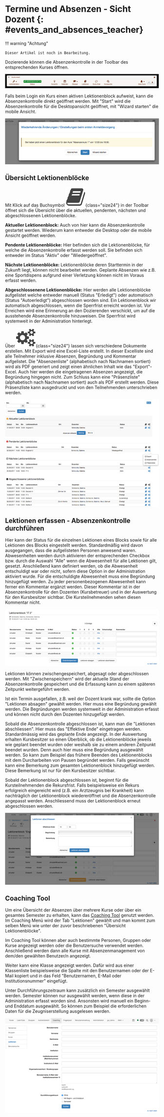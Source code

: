 # Termine und Absenzen - Sicht Dozent {: #events_and_absences_teacher}


!!! warning "Achtung"

    Dieser Artikel ist noch in Bearbeitung.




Dozierende können die Absenzenkontrolle in der Toolbar des entsprechenden Kurses öffnen.

![Toolbar](assets/toolbar_13.png)

Falls beim Login ein Kurs einen aktiven Lektionenblock aufweist, kann die Absenzenkontrolle direkt geöffnet werden. Mit "Start" wird die Absenzenkontrolle für die Desktopansicht geöffnet, mit "Wizard starten" die mobile Ansicht.

![](assets/absenzen_login.png)

## Übersicht Lektionenblöcke

Mit Klick auf das Buchsymbol
![Buchsymbol](assets/absenzen_434343_64.png){class="size24"} in der Toolbar öffnet sich die Übersicht über die aktuellen, pendenten, nächsten und abgeschlossenen Lektionenblöcke.

 **Aktueller Lektionenblock:** Auch von hier kann die Absenzenkontrolle gestartet werden. Wiederum kann entweder die Desktop oder die mobile Ansicht geöffnet werden.

 **Pendente Lektionenblöcke:** Hier befinden sich die Lektionenblöcke, für welche die Absenzenkontrolle erfasst werden soll. Sie befinden sich entweder im Status "Aktiv" oder "Wiedergeöffnet".

 **Nächste Lektionenblöcke:**  Lektionenblöcke deren Starttermin in der Zukunft liegt, können nicht bearbeitet werden. Geplante Absenzen wie z.B. eine Sportdispens aufgrund einer Verletzung können nicht im Voraus erfasst werden.

 **Abgeschlossenene Lektionenblöcke:** Hier werden alle Lektionenblöcke aufgelistet welche entweder manuell (Status "Erledigt") oder automatisch (Status "Autoerledigt") abgeschlossen worden sind. Ein Lektionenblock wir automatisch abgeschlossen, wenn die Sperrfrist erreicht worden ist. Vor Erreichen wird eine Erinnerung an den Dozierenden verschickt, um auf die ausstehende Absenzenkontrolle hinzuweisen. Die Sperrfrist wird systemweit in der Administration hinterlegt.

Über
![Multi-Zahnrad](assets/setting_434343_64.png){class="size24"} lassen sich verschiedene Dokumente erstellen. Mit Export wird eine Excel-Liste erstellt. In dieser Excelliste sind alle Teilnehmer inklusive Absenzen, Begründung und Kommentar aufgelistet. Die "Absenzenliste" (alphabetisch nach Nachnamen sortiert) wird als PDF generiert und zeigt einen ähnlichen Inhalt wie das "Export"-Excel. Auch hier werden die eingetragenen Absenzen angezeigt, die Begründung hingegen nicht. Zum Schluss kann eine "Präsenzliste" (alphabetisch nach Nachnamen sortiert) auch als PDF erstellt werden. Diese Präsenzliste kann ausgedruckt und von den Teilnehmenden unterschrieben werden.

![Lektionen Dozentenübersicht](assets/Lektionen_uebersicht_Dozent.png)

## Lektionen erfassen - Absenzenkontrolle durchführen

Hier kann der Status für die einzelnen Lektionen eines Blocks sowie für alle Lektionen des Blocks eingestellt werden. Standardmäßig wird davon ausgegangen, dass die aufgelisteten Personen anwesend waren. Abwesenheiten werden durch aktivieren der entsprechenden Checkbox bzw. durch die Auswahl "Alle" wenn die Abwesenheit für alle Lektionen gilt, gesetzt. Anschließend kann definiert werden, ob die Abwesenheit entschuldigt war oder nicht, sofern diese Option in der Administration aktiviert wurde. Für die entschuldigte Abwesenheit muss eine Begründung hinzugefügt werden. Zu jeder personenbezogenen Abwesenheit kann ferner ein Kommentar ergänzt werden. Dieser Kommentar ist in der Absenzenkontrolle für den Dozenten (Kursbetreuer) und in der Auswertung für den Kursbesitzer sichtbar. Die Kursteilnehmenden sehen diesen Kommentar nicht.

![Lektionen Kontrolle erfassen](assets/Lektionen_Kontrolle_erfassen.png)

Lektionen können zwischengespeichert, abgesagt oder abgeschlossen werden. Mit "Zwischenspeichern" wird der aktuelle Stand der Absenzenkontrolle gespeichert und die Erfassung kann zu einem späteren Zeitpunkt weitergeführt werden.

Ist ein Termin ausgefallen, z.B. weil der Dozent krank war, sollte die Option "Lektionen absagen" gewählt werden. Hier muss eine Begründung gewählt werden. Die Begründungen werden systemweit in der Administration erfasst und können nicht durch den Dozenten hinzugefügt werden.

Sobald die Absenzenkontrolle abgeschlossen ist, kann man die "Lektionen abschliessen". Hier muss das "Effektive Ende" eingetragen werden. Standardmässig wird das geplante Ende angezeigt. In der Auswertung erhalten Kursbesitzer so einen Überblick, ob die Lektionenblöcke jeweils wie geplant beendet wurden oder weshalb sie zu einem anderen Zeitpunkt beendet wurden. Denn auch hier muss eine Begründung ausgewählt werden. So kann zum Beispiel das frühere Beenden des Lektionenblocks mit dem Durcharbeiten von Pausen begründet werden. Falls gewünscht kann eine Bemerkung zum gesamten Lektionenblock hinzugefügt werden. Diese Bemerkung ist nur für den Kursbesitzer sichtbar.

Sobald der Lektionenblock abgeschlossen ist, beginnt für die Kursteilnehmenden die Rekursfrist. Falls beispielsweise ein Rekurs erfolgreich eingereicht wird (z.B. ein Arztzeugnis bei Krankheit) kann nachträglich der Lektionenblock wiedereröffnet und die Absenzenkontrolle angepasst werden. Anschliessend muss der Lektionenblock erneut abgeschlossen werden.

![Lektionen abschliessen](assets/Lektionen_abschliessen.png)

## Coaching Tool

Um eine Übersicht der Absenzen über mehrere Kurse oder über ein gesamtes Semester zu erhalten, kann das [Coaching Tool](../area_modules/Coaching.de.md) genutzt werden. Im Coaching Menü wird der Tab "Lektionen" gewählt und man kommt zum selben Menü wie unter der zuvor beschriebenen "Übersicht Lektionenblöcke".

Im Coaching Tool können aber auch bestimmte Personen, Gruppen oder Kurse angezeigt werden oder die Benutzersuche verwendet werden. Anschließend werden dann alle Kurse mit Absenzenmanagement von dem/den gewählten Benutzer/n angezeigt.

Weiter kann eine Klasse angezeigt werden. Dafür wird aus einer Klassenliste beispielsweise die Spalte mit den Benutzernamen oder der E-Mail kopiert und in das Feld "Benutzernamen, E-Mail oder Institutionsnummer" eingefügt.

Unter Durchführungszeitraum kann zusätzlich ein Semester ausgewählt werden. Semester können nur ausgewählt werden, wenn diese in der Administration erfasst worden sind. Ansonsten wird manuell ein Beginn- und Enddatum ausgewählt. So können zum Beispiel die erforderlichen Daten für die Zeugniserstellung ausgelesen werden.

![Lektionen Coaching Tool](assets/Lektionen_coaching.png)
